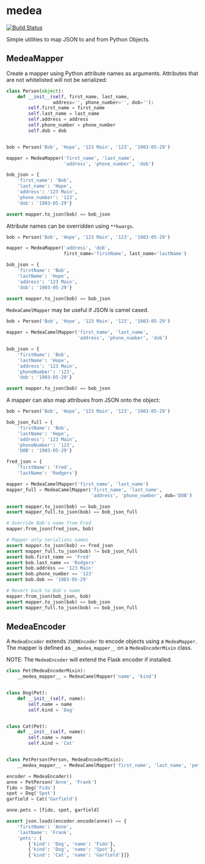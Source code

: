 medea
=====

[![Build Status](https://secure.travis-ci.org/kevinbeaty/medea.png)](http://travis-ci.org/kevinbeaty/medea)


Simple utilities to map JSON to and from Python Objects.


## MedeaMapper

Create a mapper using Python attribute names as arguments.  Attributes that are not whitelisted will
not be serialized:

```python
class Person(object):
    def __init__(self, first_name, last_name,
                 address='', phone_number='', dob=''):
        self.first_name = first_name
        self.last_name = last_name
        self.address = address
        self.phone_number = phone_number
        self.dob = dob


bob = Person('Bob', 'Hope', '123 Main', '123', '1903-05-29')

mapper = MedeaMapper('first_name', 'last_name',
                     'address', 'phone_number', 'dob')

bob_json = {
    'first_name': 'Bob',
    'last_name': 'Hope',
    'address': '123 Main',
    'phone_number': '123',
    'dob': '1903-05-29'}

assert mapper.to_json(bob) == bob_json
```

Attribute names can be overridden using `**kwargs`.

```python
bob = Person('Bob', 'Hope', '123 Main', '123', '1903-05-29')

mapper = MedeaMapper('address', 'dob',
                     first_name='firstName', last_name='lastName')

bob_json = {
    'firstName': 'Bob',
    'lastName': 'Hope',
    'address': '123 Main',
    'dob': '1903-05-29'}

assert mapper.to_json(bob) == bob_json
```

`MedeaCamelMapper` may be useful if JSON is camel cased.

```python
bob = Person('Bob', 'Hope', '123 Main', '123', '1903-05-29')

mapper = MedeaCamelMapper('first_name', 'last_name',
                          'address', 'phone_number', 'dob')

bob_json = {
    'firstName': 'Bob',
    'lastName': 'Hope',
    'address': '123 Main',
    'phoneNumber': '123',
    'dob': '1903-05-29'}

assert mapper.to_json(bob) == bob_json
```

A mapper can also map attribues from JSON onto the object:

```python
bob = Person('Bob', 'Hope', '123 Main', '123', '1903-05-29')

bob_json_full = {
    'firstName': 'Bob',
    'lastName': 'Hope',
    'address': '123 Main',
    'phoneNumber': '123',
    'DOB': '1903-05-29'}

fred_json = {
    'firstName': 'Fred',
    'lastName': 'Rodgers'}

mapper = MedeaCamelMapper('first_name', 'last_name')
mapper_full = MedeaCamelMapper('first_name', 'last_name',
                               'address', 'phone_number', dob='DOB')

assert mapper.to_json(bob) == bob_json
assert mapper_full.to_json(bob) == bob_json_full

# Override Bob's name from Fred
mapper.from_json(fred_json, bob)

# Mapper only serializes names
assert mapper.to_json(bob) == fred_json
assert mapper_full.to_json(bob) != bob_json_full
assert bob.first_name == 'Fred'
assert bob.last_name == 'Rodgers'
assert bob.address == '123 Main'
assert bob.phone_number == '123'
assert bob.dob == '1903-05-29'

# Revert back to Bob's name
mapper.from_json(bob_json, bob)
assert mapper.to_json(bob) == bob_json
assert mapper_full.to_json(bob) == bob_json_full
```

## MedeaEncoder

A `MedeaEncoder` extends `JSONEncoder` to encode objects using a `MedeaMapper`.
The mapper is defined as `__medea_mapper__`  on a `MedeaEncoderMixin` class.

NOTE: The `MedeaEncoder` will extend the Flask encoder if installed.

```python
class Pet(MedeaEncoderMixin):
    __medea_mapper__ = MedeaCamelMapper('name', 'kind')


class Dog(Pet):
    def __init__(self, name):
        self.name = name
        self.kind = 'Dog'


class Cat(Pet):
    def __init__(self, name):
        self.name = name
        self.kind = 'Cat'


class PetPerson(Person, MedeaEncoderMixin):
    __medea_mapper__ = MedeaCamelMapper('first_name', 'last_name', 'pets')

encoder = MedeaEncoder()
anne = PetPerson('Anne', 'Frank')
fido = Dog('Fido')
spot = Dog('Spot')
garfield = Cat('Garfield')

anne.pets = [fido, spot, garfield]

assert json.loads(encoder.encode(anne)) == {
    'firstName': 'Anne',
    'lastName': 'Frank',
    'pets': [
        {'kind': 'Dog', 'name': 'Fido'},
        {'kind': 'Dog', 'name': 'Spot'},
        {'kind': 'Cat', 'name': 'Garfield'}]}

```
